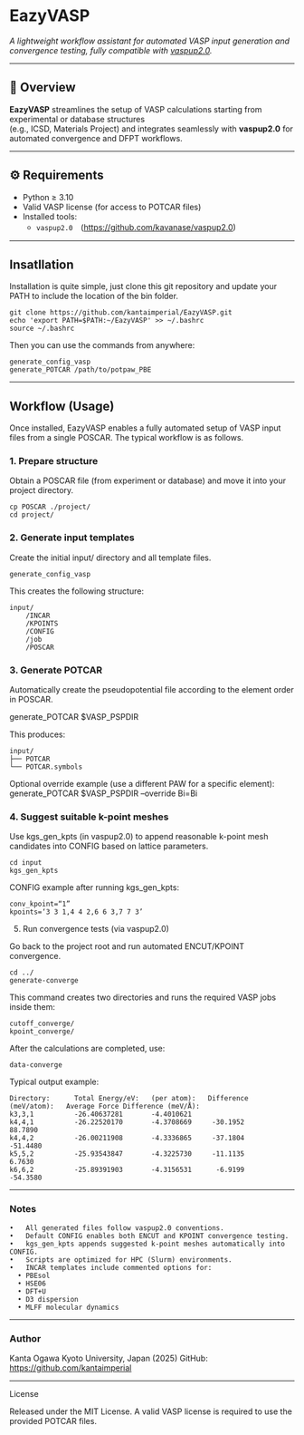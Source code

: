 # EazyVASP

_A lightweight workflow assistant for automated VASP input generation and convergence testing, fully compatible with [vaspup2.0](https://github.com/kavanase/vaspup2.0)._

---

## 🧩 Overview

**EazyVASP** streamlines the setup of VASP calculations starting from experimental or database structures  
(e.g., ICSD, Materials Project) and integrates seamlessly with **vaspup2.0** for automated convergence and DFPT workflows.

---

## ⚙️ Requirements

- Python ≥ 3.10
- Valid VASP license (for access to POTCAR files)
- Installed tools:
  - `vaspup2.0`　(https://github.com/kavanase/vaspup2.0)
 
---
## Insatllation
Installation is quite simple, just clone this git repository and update your PATH to include the location of the bin folder.

```
git clone https://github.com/kantaimperial/EazyVASP.git
echo 'export PATH=$PATH:~/EazyVASP' >> ~/.bashrc
source ~/.bashrc
```

Then you can use the commands from anywhere:
```
generate_config_vasp
generate_POTCAR /path/to/potpaw_PBE
```

---
## Workflow (Usage)

Once installed, EazyVASP enables a fully automated setup of VASP input files from a single POSCAR.
The typical workflow is as follows.

### 1. Prepare structure

Obtain a POSCAR file (from experiment or database) and move it into your project directory.

```
cp POSCAR ./project/
cd project/
```

### 2. Generate input templates

Create the initial input/ directory and all template files.

`generate_config_vasp`

This creates the following structure:
```
input/
    /INCAR
    /KPOINTS
    /CONFIG
    /job
    /POSCAR
```
### 3. Generate POTCAR

Automatically create the pseudopotential file according to the element order in POSCAR.

generate_POTCAR $VASP_PSPDIR

This produces:
```
input/
├── POTCAR
└── POTCAR.symbols
```

Optional override example (use a different PAW for a specific element):
generate_POTCAR $VASP_PSPDIR –override Bi=Bi

### 4. Suggest suitable k-point meshes

Use kgs_gen_kpts (in vaspup2.0) to append reasonable k-point mesh candidates into CONFIG based on lattice parameters.

```
cd input
kgs_gen_kpts
```

CONFIG example after running kgs_gen_kpts:
```
conv_kpoint=“1”
kpoints=‘3 3 1,4 4 2,6 6 3,7 7 3’
```

5. Run convergence tests (via vaspup2.0)

Go back to the project root and run automated ENCUT/KPOINT convergence.

```
cd ../
generate-converge
```
This command creates two directories and runs the required VASP jobs inside them:
```
cutoff_converge/
kpoint_converge/
```
After the calculations are completed, use:

```
data-converge
```

Typical output example:
```
Directory:      Total Energy/eV:   (per atom):   Difference (meV/atom):   Average Force Difference (meV/Å):
k3,3,1          -26.40637281       -4.4010621
k4,4,1          -26.22520170       -4.3708669     -30.1952                 88.7890
k4,4,2          -26.00211908       -4.3336865     -37.1804                -51.4480
k5,5,2          -25.93543847       -4.3225730     -11.1135                  6.7630
k6,6,2          -25.89391903       -4.3156531      -6.9199                -54.3580
```
---
### Notes
	•	All generated files follow vaspup2.0 conventions.
	•	Default CONFIG enables both ENCUT and KPOINT convergence testing.
	•	kgs_gen_kpts appends suggested k-point meshes automatically into CONFIG.
	•	Scripts are optimized for HPC (Slurm) environments.
	•	INCAR templates include commented options for:
	  •	PBEsol
	  •	HSE06
	  •	DFT+U
	  •	D3 dispersion
	  •	MLFF molecular dynamics

---
### Author
Kanta Ogawa
Kyoto University, Japan (2025)
GitHub: https://github.com/kantaimperial

---
License

Released under the MIT License.
A valid VASP license is required to use the provided POTCAR files.
